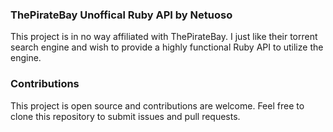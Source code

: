 ### ThePirateBay Unoffical Ruby API by Netuoso

This project is in no way affiliated with ThePirateBay. I just like their torrent search
engine and wish to provide a highly functional Ruby API to utilize the engine.

### Contributions

This project is open source and contributions are welcome. Feel free to clone this 
repository to submit issues and pull requests.

